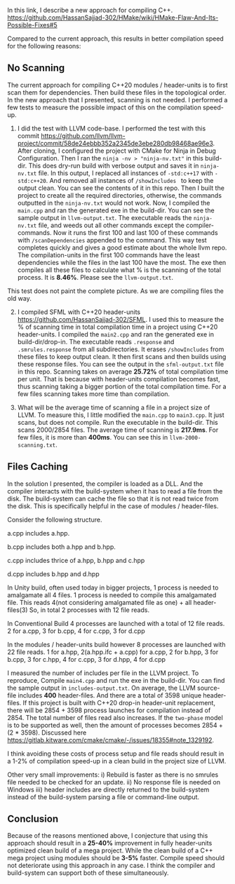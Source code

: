 
In this link, I describe a new approach for compiling C++.
 https://github.com/HassanSajjad-302/HMake/wiki/HMake-Flaw-And-Its-Possible-Fixes#5

Compared to the current approach,
this results in better compilation speed for the following reasons:

## No Scanning
The current approach for compiling C++20 modules / header-units is to first scan them 
for dependencies.
Then build these files in the topological order.
In the new approach that I presented, scanning is not needed.
I performed a few tests to measure the possible impact of this on the compilation speed-up.

1) I did the test with LLVM code-base. 
I performed the test with this commit
https://github.com/llvm/llvm-project/commit/58de24ebbb352a2345de3ebe280db98468ae96e3.
After cloning, I configured the project with CMake for Ninja in Debug Configuration.
Then I ran the ```ninja -nv > "ninja-nv.txt"``` in this build-dir.
This does dry-run build with verbose output and saves it in ```ninja-nv.txt``` file.
In this output, I replaced all instances of ```-std:c++17``` with ```-std:c++20```.
And removed all instances of ```/showIncludes ``` to keep the output clean.
You can see the contents of it in this repo.
Then I built the project to create all the required directories,
otherwise, the commands outputted in the ```ninja-nv.txt``` would not work.
Now, I compiled the ```main.cpp``` and ran the generated exe in the build-dir.
You can see the sample output in ```llvm-output.txt```.
The executable reads the ```ninja-nv.txt``` file,
and weeds out all other commands except the compiler-commands.
Now it runs the first 100 and last 100 of these commands with ```/scanDependencies```
appended to the command.
This way test completes quickly and gives a good estimate about the whole llvm repo.
The compilation-units in the first 100 commands have the least dependencies while the files
in the last 100 have the most.
The exe then compiles all these files to calculate what % is the scanning of the total
process.
It is **8.46%**. Please see the ```llvm-output.txt```.

This test does not paint the complete picture. 
As we are compiling files the old way.

2) I compiled SFML with C++20 header-units https://github.com/HassanSajjad-302/SFML.
I used this to measure the % of scanning time in total compilation time in
a project using C++20 header-units.
I compiled the ```main2.cpp``` and ran the generated exe in build-dir/drop-in.
The executable reads ```.response``` and ```.smrules.response``` from all subdirectories.
It erases ```/showIncludes``` from these files to keep output clean.
It then first scans and then builds using these response files.
You can see the output in the ```sfml-output.txt``` file in this repo.
Scanning takes on average **25.72%** of total compilation time per unit. 
That is because with header-units compilation becomes fast, 
thus scanning taking a bigger portion of the total compilation time.
For a few files scanning takes more time than compilation.


3) What will be the average time of scanning a file in a project size of LLVM. 
To measure this, I little modified the ```main.cpp``` to ```main3.cpp```.
It just scans, but does not compile.
Run the executable in the build-dir.
This scans 2000/2854 files.
The average time of scanning is **217.9ms**. 
For few files, it is more than **400ms**.
You can see this in ```llvm-2000-scanning.txt```.


## Files Caching

In the solution I presented, the compiler is loaded as a DLL.
And the compiler interacts with the build-system when it has to read a file
from the disk.
The build-system can cache the file so that it is not read twice from the disk.
This is specifically helpful in the case of modules / header-files.

Consider the following structure.

a.cpp includes a.hpp.

b.cpp includes both a.hpp and b.hpp.

c.cpp includes thrice of a.hpp, b.hpp and c.hpp

d.cpp includes b.hpp and d.hpp

In Unity build, often used today in bigger projects,
1 process is needed to amalgamate all 4 files.
1 process is needed to compile this amalgamated file. 
This reads 4(not considering amalgamated file as one) + all header-files(3)
So, in total 2 processes with 12 file reads.

In Conventional Build 4 processes are launched with a total of 12 file reads.
2 for a.cpp, 3 for b.cpp, 4 for c.cpp, 3 for d.cpp

In the modules / header-units build however 8 processes are launched with 22 file reads.
1 for a.hpp, 2(a.hpp.ifc + a.cpp) for a.cpp, 2 for b.hpp, 3 for b.cpp, 
3 for c.hpp, 4 for c.cpp, 3 for d.hpp, 4 for d.cpp

I measured the number of includes per file in the LLVM project.
To reproduce, Compile ```main4.cpp``` and run the exe in the build-dir.
You can find the sample output in ```includes-output.txt```.
On average, the LLVM source-file includes **400** header-files.
And there are a total of 3598 unique header-files.
If this project is built with C++20 drop-in header-unit replacement,
there will be 2854 + 3598 process launches for compilation instead of 2854. 
The total number of files read also increases.
If the ```two-phase``` model is to be supported as well,
then the amount of processes becomes 2854 + (2 * 3598).
Discussed here https://gitlab.kitware.com/cmake/cmake/-/issues/18355#note_1329192.

I think avoiding these costs of process setup and file reads should result in a 1-2% of
compilation speed-up in a clean build in the project size of LLVM.

Other very small improvements:
i) Rebuild is faster as there is no smrules file needed to be checked for an update.
ii) No response file is needed on Windows
iii) header includes are directly returned to the build-system instead of the  build-system
parsing a file or command-line output.

## Conclusion

Because of the reasons mentioned above,
I conjecture that using this approach should result in a **25-40%** improvement in
fully header-units optimized clean build of a mega project.
While the clean build of a C++ mega project using modules should be **3-5%** faster.
Compile speed should not deteriorate using this approach in any case.
I think the compiler and build-system can support both of these simultaneously.